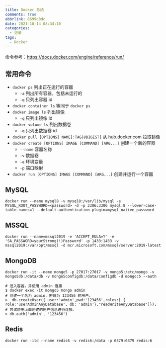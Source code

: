 ```yaml
---
title: Docker 总结
comments: true
abbrlink: 8699d8dc
date: 2021-10-14 08:34:10
categories:
  - 记录
tags:
  - Docker
---
```


命令参考：<https://docs.docker.com/engine/reference/run/>

## 常用命令

- `docker ps` 列出正在运行的容器
  - `-a` 列出所有容器，包括未运行的
  - `-q` 只列出容器 id <!--more-->
- `docker container ls` 等同于 `docker ps`
- `docker image ls` 列出镜像
  - `-q` 只列出镜像 id
- `docker volume ls` 列出数据卷
  - `-q` 只列出数据卷 id
- `docker pull [OPTIONS] NAME[:TAG|@DIGEST]` 从 hub.docker.com 拉取镜像
- `docker create [OPTIONS] IMAGE [COMMAND] [ARG...]` 创建一个新的容器
  - `--name` 容器名称
  - `-v` 数据卷
  - `-e` 环境变量
  - `-p` 端口映射
- `docker run [OPTIONS] IMAGE [COMMAND] [ARG...]` 创建并运行一个容器

## MySQL

```
docker run --name mysql8 -v mysql8:/var/lib/mysql -e MYSQL_ROOT_PASSWORD=<password> -d -p 3306:3306 mysql:8 --lower-case-table-names=1 --default-authentication-plugin=mysql_native_password
```

## MSSQL

```
docker run --name=mssql2019 -e 'ACCEPT_EULA=Y' -e 'SA_PASSWORD=yourStrong(!)Password' -p 1433:1433 -v mssql2019:/var/opt/mssql -d mcr.microsoft.com/mssql/server:2019-latest
```

## MongoDB

```
docker run -it --name mongo5 -p 27017:27017 -v mongo5:/etc/mongo -v mongo5db:/data/db -v mongo5configdb:/data/configdb -d mongo:5 --auth

# 进入容器，并使用 admin 连接
$ docker exec -it mongo5 mongo admin
# 创建一个名为 admin，密码为 123456 的用户。
>  db.createUser({ user:'admin',pwd:'123456',roles:[ { role:'userAdminAnyDatabase', db: 'admin'},"readWriteAnyDatabase"]});
# 尝试使用上面创建的用户信息进行连接。
> db.auth('admin', '123456')
```

## Redis

```
docker run -itd --name redis6 -v redis6:/data -p 6379:6379 redis:6
```
